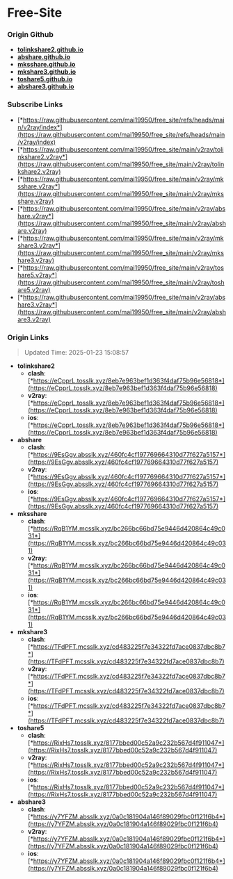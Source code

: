 # Free-Site

### Origin Github

- [**tolinkshare2.github.io**](https://github.com/tolinkshare2/tolinkshare2.github.io)
- [**abshare.github.io**](https://github.com/abshare/abshare.github.io)
- [**mksshare.github.io**](https://github.com/mksshare/mksshare.github.io)
- [**mkshare3.github.io**](https://github.com/mkshare3/mkshare3.github.io)
- [**toshare5.github.io**](https://github.com/toshare5/toshare5.github.io)
- [**abshare3.github.io**](https://github.com/abshare3/abshare3.github.io)

### Subscribe Links

- [*https://raw.githubusercontent.com/mai19950/free_site/refs/heads/main/v2ray/index*](https://raw.githubusercontent.com/mai19950/free_site/refs/heads/main/v2ray/index)
- [*https://raw.githubusercontent.com/mai19950/free_site/main/v2ray/tolinkshare2.v2ray*](https://raw.githubusercontent.com/mai19950/free_site/main/v2ray/tolinkshare2.v2ray)
- [*https://raw.githubusercontent.com/mai19950/free_site/main/v2ray/mksshare.v2ray*](https://raw.githubusercontent.com/mai19950/free_site/main/v2ray/mksshare.v2ray)
- [*https://raw.githubusercontent.com/mai19950/free_site/main/v2ray/abshare.v2ray*](https://raw.githubusercontent.com/mai19950/free_site/main/v2ray/abshare.v2ray)
- [*https://raw.githubusercontent.com/mai19950/free_site/main/v2ray/mkshare3.v2ray*](https://raw.githubusercontent.com/mai19950/free_site/main/v2ray/mkshare3.v2ray)
- [*https://raw.githubusercontent.com/mai19950/free_site/main/v2ray/toshare5.v2ray*](https://raw.githubusercontent.com/mai19950/free_site/main/v2ray/toshare5.v2ray)
- [*https://raw.githubusercontent.com/mai19950/free_site/main/v2ray/abshare3.v2ray*](https://raw.githubusercontent.com/mai19950/free_site/main/v2ray/abshare3.v2ray)

### Origin Links

> Updated Time: 2025-01-23 15:08:57

- **tolinkshare2**
  - **clash**: [*https://eCpprL.tosslk.xyz/8eb7e963bef1d363f4daf75b96e56818*](https://eCpprL.tosslk.xyz/8eb7e963bef1d363f4daf75b96e56818)
  - **v2ray**: [*https://eCpprL.tosslk.xyz/8eb7e963bef1d363f4daf75b96e56818*](https://eCpprL.tosslk.xyz/8eb7e963bef1d363f4daf75b96e56818)
  - **ios**: [*https://eCpprL.tosslk.xyz/8eb7e963bef1d363f4daf75b96e56818*](https://eCpprL.tosslk.xyz/8eb7e963bef1d363f4daf75b96e56818)
- **abshare**
  - **clash**: [*https://9EsGgv.absslk.xyz/460fc4cf197769664310d77f627a5157*](https://9EsGgv.absslk.xyz/460fc4cf197769664310d77f627a5157)
  - **v2ray**: [*https://9EsGgv.absslk.xyz/460fc4cf197769664310d77f627a5157*](https://9EsGgv.absslk.xyz/460fc4cf197769664310d77f627a5157)
  - **ios**: [*https://9EsGgv.absslk.xyz/460fc4cf197769664310d77f627a5157*](https://9EsGgv.absslk.xyz/460fc4cf197769664310d77f627a5157)
- **mksshare**
  - **clash**: [*https://RqB1YM.mcsslk.xyz/bc266bc66bd75e9446d420864c49c031*](https://RqB1YM.mcsslk.xyz/bc266bc66bd75e9446d420864c49c031)
  - **v2ray**: [*https://RqB1YM.mcsslk.xyz/bc266bc66bd75e9446d420864c49c031*](https://RqB1YM.mcsslk.xyz/bc266bc66bd75e9446d420864c49c031)
  - **ios**: [*https://RqB1YM.mcsslk.xyz/bc266bc66bd75e9446d420864c49c031*](https://RqB1YM.mcsslk.xyz/bc266bc66bd75e9446d420864c49c031)
- **mkshare3**
  - **clash**: [*https://TFdPFT.mcsslk.xyz/cd483225f7e34322fd7ace0837dbc8b7*](https://TFdPFT.mcsslk.xyz/cd483225f7e34322fd7ace0837dbc8b7)
  - **v2ray**: [*https://TFdPFT.mcsslk.xyz/cd483225f7e34322fd7ace0837dbc8b7*](https://TFdPFT.mcsslk.xyz/cd483225f7e34322fd7ace0837dbc8b7)
  - **ios**: [*https://TFdPFT.mcsslk.xyz/cd483225f7e34322fd7ace0837dbc8b7*](https://TFdPFT.mcsslk.xyz/cd483225f7e34322fd7ace0837dbc8b7)
- **toshare5**
  - **clash**: [*https://RixHs7.tosslk.xyz/8177bbed00c52a9c232b567d4f911047*](https://RixHs7.tosslk.xyz/8177bbed00c52a9c232b567d4f911047)
  - **v2ray**: [*https://RixHs7.tosslk.xyz/8177bbed00c52a9c232b567d4f911047*](https://RixHs7.tosslk.xyz/8177bbed00c52a9c232b567d4f911047)
  - **ios**: [*https://RixHs7.tosslk.xyz/8177bbed00c52a9c232b567d4f911047*](https://RixHs7.tosslk.xyz/8177bbed00c52a9c232b567d4f911047)
- **abshare3**
  - **clash**: [*https://y7YFZM.absslk.xyz/0a0c181904a146f89029fbc0f121f6b4*](https://y7YFZM.absslk.xyz/0a0c181904a146f89029fbc0f121f6b4)
  - **v2ray**: [*https://y7YFZM.absslk.xyz/0a0c181904a146f89029fbc0f121f6b4*](https://y7YFZM.absslk.xyz/0a0c181904a146f89029fbc0f121f6b4)
  - **ios**: [*https://y7YFZM.absslk.xyz/0a0c181904a146f89029fbc0f121f6b4*](https://y7YFZM.absslk.xyz/0a0c181904a146f89029fbc0f121f6b4)
